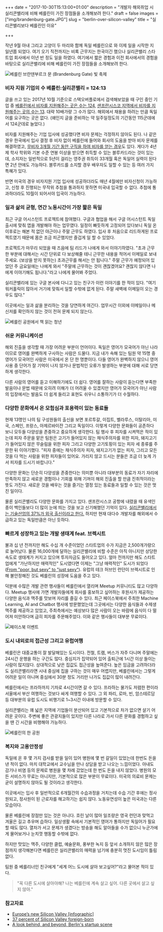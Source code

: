 +++
date = "2017-10-30T15:13:00+01:00"
description = "개발자 해외취업 시 실리콘밸리에 비해 베를린이 가진 장점들을 소개해보려 한다."
draft = false
images = ["img/brandenburg-gate.JPG"]
slug = "berlin-over-silicon-valley"
title = "실리콘밸리보다 베를린인 이유"

+++

작년 9월 아내 그리고 고양이 두 마리와 함께 독일 베를린으로 와 이제 일을 시작한 지 일년쯤 되었다. 여기 오기 직전까지는 비록 근무지는 한국이긴 했으나 실리콘밸리 스타트업 회사에서 이년 반 정도 일을 하였다. 여기에서 짧은 경험과 이전 회사에서의 경험을 바탕으로 실리콘밸리에 비해 베를린이 가진 장점들을 소개해보려 한다.

<img src="/img/brandenburg-gate.JPG" title="베를린 브란덴부르크 문 (Brandenburg Gate) 빛 축제">

### 비자 지원 기업의 수 베를린:실리콘밸리 = 124:13

글을 쓰고 있는 2017년 10월 기준으로 스택오버플로에서 검색해보았을 때 구인 중인 기업 중 [베를린에서 비자를 지원해주는 곳은 수는 124](https://stackoverflow.com/jobs?sort=i&q=visa&l=berlin), [샌프란시스코 지역에서 비자를 지원해주는 곳의 수는 13](https://stackoverflow.com/jobs?sort=i&q=visa&l=San+Francisco%2C+CA%2C+United+States&d=50&u=Km). 대략 10배가량 그 수가 많다. 해외에서 채용을 하려는 만큼 독일어를 요구하는 곳은 없다. (왜인지 글을 준비하는 약 일주일정도의 기간동안 115군데에서 124군데로 늘었다.)

비자를 지원해주는 기업 입사에 성공했다면 비자 문제는 걱정하지 않아도 된다. 나 같은 경우 한국에서 입사 결정 후 비자 없이 베를린에 들어와 회사의 도움을 받아 비자 문제를 해결하였고, [무비자 3개월 기간 동안 구직을 하여 비자를 얻는 경우](http://news.chosun.com/misaeng/site/data/html_dir/2017/05/18/2017051800894.html)도 있다. 게다가 4년제 학사 학위와 기본 수준 연봉 이상을 받으면 취득할 수 있는 블루카드라는 것이 있는데, 소지자는 일반적으로 5년이 걸리는 영주권 취득이 33개월 혹은 독일어 실력이 된다면 2년 안에도 가능하다. 블루카드를 소지할 경우 배우자도 일할 수 있는 등 여러 가지 특혜가 있다.

반면 미국의 경우 비자지원 기업 입사에 성공하더라도 매년 4월에만 비자신청이 가능하고, 신청 후 진행되는 무작위 추첨을 통과하지 못하면 미국내 입국할 수 없다. 추첨에 통과하더라도 10월이 되어서야 입국이 가능하다.

### 일과 삶의 균형, 연간 노동시간이 가장 짧은 독일

최근 구글 어시스턴트 프로젝트에 참여했다. 구글과 협업을 해서 구글 어시스턴트 독일 출시에 맞춰 앱을 개발해야 하는 업무였다. 일정이 빠듯하게 고정되어 있다보니 독일 온 이후로는 해본 적 없던 야근이나 주말 근무도 하였다. 입사 후 처음으로 리드하게된 프로젝트였기 때문에 몸은 조금 피곤했지만 즐겁게 일 할 수 있었다.

프로젝트가 마무리 되었을 때 즈음에 팀 리드가 나에게 와서 이야기하였다. "초과 근무한 부분에 대해서는 시간 단위로 다 보상해줄 테니 근무한 내용을 적어서 이메일로 보내주세요. (보상을 받지 못하는) 초과근무를 해서는 안 됩니다." 주말 근무가 예정되어 있었던 주 금요일에는 나에게 와서 "주말에 근무하는 것이 괜찮겠어요? 괜찮지 않다면 나에게 이야기해도 됩니다."라고 나에게 물어봐 주었다.

실리콘밸리에 있는 구글 본사에 다니고 있는 친구가 이런 이야기를 한 적이 있다. "여기 워커홀릭이 많아서 거기에 맞춰서 일할 수밖에 없게 된다. 주말 새벽에 이메일이 오는 경우도 많다."

이곳에서는 일과 삶을 분리하는 것을 당연하게 여긴다. 업무시간 이외에 이메일이나 메신저를 확인하지 않는 것이 전혀 문제 되지 않는다.

<img src="/img/berlin-park-hammock.JPG" title="베를린 공원에서 책 읽는 청년">

### 쉬운 커뮤니케이션

해외 진출을 생각할 때 가장 어려운 부분이 언어이다. 독일은 영어가 모국어가 아닌 나라이므로 영어를 완벽하게 구사하는 사람은 드물다. 지금 내가 속해 있는 팀원 약 15명 중 영어가 모국어인 사람은 미국에서 온 단 한 명뿐이다. 다들 영어가 완벽하지 않으니 영어사용 중 단어가 잘 기억이 나지 않거나 문법적인 오류가 발생하는 부분에 대해 서로 당연하게 생각한다.

다른 사람의 영어를 듣고 이해하기에도 더 쉽다. 영어를 잘하는 사람이 듣는다면 부족한 발음이나 문법 때문에 오히려 이해가 더 어려울 수 있겠지만 영어가 모국어가 아닌 사람의 입장에서는 발음도 더 쉽게 들리고 표현도 쉬우니 소통하기가 더 수월하다.

### 다양한 문화에서 온 모험심과 포용력이 있는 동료들

현재 13명인 나의 팀 구성원들의 출신을 보면 포르투갈, 이집트, 벨라루스, 이탈리아, 미국, 스페인, 프랑스, 아제르바이잔 그리고 독일이다. 이렇게 다양한 문화들이 공존하다 보니 모두들 다양성을 존중하고 중요하게 생각한다. 팀 행사 후 피자를 시켜먹은 적이 있는데 피자 주문을 맡은 팀원은 고기가 들어있지 않는 채식주의자를 위한 피자, 돼지고기가 들어있지 않은 무슬림을 위한 피자 그리고 다양한 고기토핑이 있는 피자 세 종류를 주문한 뒤 이야기했다. "피자 중에는 채식주의자 피자, 돼지고기가 없는 피자, 그리고 모든 것을 다 먹는 사람을 위한 피자들이 있어요. 가리지 않고 드시는 분들은 조금 더 늦게 가서 피자를 드시기 바랍니다."

다양한 문화는 단순히 다양성을 존중한다는 의미뿐 아니라 대부분의 동료가 자기 자리에 만족하지 않고 새로운 경험이나 기회를 위해 기꺼이 해외 진출을 할 만큼 진취적이라는 뜻도 가진다. 새로운 것을 배우는 것을 즐기는 열정 있는 동료들과 일할 수 있는 것은 멋진 일이다.

물론 실리콘밸리도 다양한 문화를 가지고 있다. 샌프란시스코 공항에 내렸을 때 유색인종이 백인들보다 더 많이 눈에 띄는 것을 보고 신기해했던 기억이 있다. [실리콘밸리에서는 기술산업의 37%가 외국 출신이라고 한다.](http://www.washingtonexaminer.com/37-percent-of-silicon-valley-foreign-born/article/2583195) 하지만 현재 대다수 개발자를 해외에서 수급하고 있는 독일만큼은 아닌 듯하다.

### 빠르게 성장하고 있는 개발 생태계 feat. 브렉시트

불과 십 년 전까지만 해도 수십 개 수준이었던 스타트업의 수가 지금은 2,500개가량으로 늘어났다. 물론 16,000개에 달하는 실리콘밸리에 비할 수준은 아직 아니지만 상당한 속도로 생태계가 커지고 있으며 투자자금도 들어오고 있다. 얼마 전까지만 해도 스타트업에게 "가난하지만 매력적인" 도시였다면 이제는 "그냥 매력적인" 도시가 되었다([From "poor, but sexy" to "just sexy"](http://www.dw.com/en/a-look-behind-and-beyond-berlins-startup-scene/a-40365808)). 유럽의 테크 허브인 런던이 브렉시트로 인해 불안정해진 것도 베를린의 성장에 도움을 주고 있다.

덕분에 수많은 개발 관련 행사들이 베를린에서 열리며 Meetup 커뮤니티도 많고 다양하다. Meetup 행사에 가면 개발자들에게 회사를 홍보하고 싶어하는 후원사가 제공하는 다양한 음식과 맥주를 맛보며 자리를 즐길 수 있다. 최근 페이스북에서 주최한 Machine Learning, AI and Chatbot 행사에 방문했었는데 그곳에서는 다양한 음식들과 수제생맥주를 제공하고 있었고, 주최측에서는 예상보다 많은 사람이 오는 바람에 음식이 다 떨어져 미안하다며 급히 피자를 주문해주었다. 이와 같은 행사들이 대부분 무료이다.

<img src="/img/facebook-event.jpg" title="페이스북 이벤트">

### 도시 내외로의 접근성 그리고 유럽여행

베를린은 대중교통이 잘 발달해있는 도시이다. 전철, 트램, 버스가 자주 다니며 주말에는 24시간 운행을 하는 구간도 많다. 중심지가 집약되어 있어 출퇴근에 1시간 이상 들이는 사람이 많지않다. 상대적으로 낮은 집값도 접근성을 높여준다. 높은 임금을 고려하더라도 실리콘밸리라면 시내 중심에 집을 구하는 것이 매우 어렵지만, 베를린에서는 그렇게 어려운 일이 아니며 중심에서 30분 정도 거리만 나가도 집값이 많이 내려간다.

베를린에서는 프라하까지 기차로 4시간이면 갈 수 있다. 프라하는 물가도 저렴한 편이라 서울에서 부산 여행하는 것보다 싸게 여행할 수 있다. 그 외 파리, 로마, 빈, 암스테르담 등 대부분의 유럽 도시도 비행기로 1~3시간 이내에 방문할 수 있다.

실리콘밸리는 꽤 넓은 지역에 기업들이 분산되어 있고 기본적으로 차가 없으면 살기 어려운 곳이다. 주변에 좋은 관광지들이 있지만 다른 나라로 가서 다른 문화를 경험하고 싶을 땐 긴 시간을 비행해야 가능하다.

<img src="/img/berlin-park-bench.JPG" title="베를린의 한 공원">

### 복지와 고용안정성

독일에 온 후 몇 가지 검사를 받을 일이 있어 병원에 몇 번 갈일이 있었는데 한번도 돈을 낸 적이 없다. 마치 대학교에서 교수님을 만나 상담을 받고 나오는 느낌이었다. 아내도 감기나 비염 등의 문제로 병원을 몇 차례 갔었는데 한 번도 돈을 내지 않았다. 병원의 모든 서비스가 무료는 아니지만, 기본적으로 많은 부분이 무료이다. 미국의 의료비 문제는 굳이 설명하지 않아도 될 것이라고 생각한다.

이곳에서는 입사 후 일반적으로 6개월간의 수습과정을 거치는데 수습 기간 후에는 정사원되고, 정사원이 된 근로자를 해고하기는 쉽지 않다. 노동유연성이 높은 미국과는 다른 모습이다.

물론 베를린에 장점만 있는 것은 아니다. 흐린 날이 많아 일조량은 영국 런던과 맞먹고 겨울은 길고 추우며 습하다. 일상생활 속에서 기본적인 영어가 통하지만 독일어가 필요할 때도 많다. 열차가 서고 문제가 생겼다는 방송을 해도 알아들을 수가 없으니 누군가에게 물어보거나 눈치껏 행동할 수밖에 없다.

하지만 맛있는 맥주, 다양한 클럽, 예술문화, 풍부한 녹지 등 앞서 소개하지 않은 많은 장점까지 생각해본다면 베를린은 실리콘밸리의 매력을 넘기에 충분히 멋진 도시임이 틀림없다.

팀원 중 베를리너인 친구에게 "세계 어느 도시에 살아 보고싶어?"라고 물어본 적이 있다.

> "꼭 다른 도시에 살아야해? 나는 베를린에 계속 살고 싶어. 다른 곳에서 살고 싶지 않아."

### 참고자료

* [Europe’s new Silicon Valley [infographic]](https://en.99designs.de/blog/business/berlin-silicon-allee-vs-silicon-valley-infographic/)
* [37 percent of Silicon Valley foreign-born](http://www.washingtonexaminer.com/37-percent-of-silicon-valley-foreign-born/article/2583195)
* [A look behind, and beyond, Berlin's startup scene](http://www.dw.com/en/a-look-behind-and-beyond-berlins-startup-scene/a-40365808)
